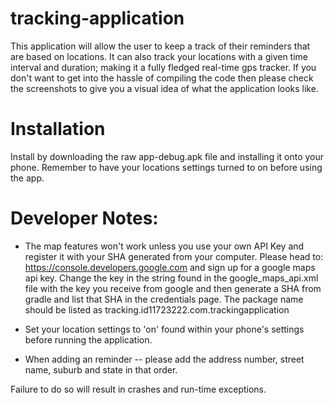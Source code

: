 # tracking-application
This application will allow the user to keep a track of their reminders that are based on locations. It can also track your locations with a given time interval and duration; making it a fully fledged real-time gps tracker. If you don't want to get into the hassle of compiling the code then please check the screenshots to give you a visual idea of what the application looks like.

# Installation
Install by downloading the raw app-debug.apk file and installing it onto your phone. Remember to have your locations settings turned to on before using the app.

# Developer Notes:

- The map features won't work unless you use your own API Key and register it with your SHA generated from your computer.
Please head to: https://console.developers.google.com and sign up for a google maps api key. Change the key in the string found in the google_maps_api.xml file with the key you receive from google and then generate a SHA from gradle and list that SHA in the credentials page. The package name should be listed as tracking.id11723222.com.trackingapplication 

- Set your location settings to 'on' found within your phone's settings before running the application.

- When adding an reminder -- please add the address number, street name, suburb and state in that order.

Failure to do so will result in crashes and run-time exceptions.
